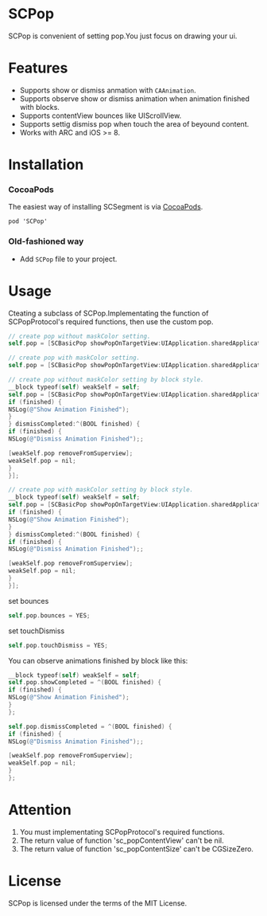 # SCPop
SCPop is convenient of setting pop.You just focus on drawing your ui.

# Features

- Supports show or dismiss anmation with `CAAnimation`.
- Supports observe show or dismiss animation when animation finished with blocks.
- Supports contentView bounces like UIScrollView.
- Supports settig dismiss pop when touch the area of beyound content.
- Works with ARC and iOS >= 8.

# Installation

### CocoaPods
The easiest way of installing SCSegment is via [CocoaPods](http://cocoapods.org/). 

```
pod 'SCPop'
```

### Old-fashioned way

- Add `SCPop` file to your project.

# Usage

Cteating a subclass of SCPop.Implementating the function of SCPopProtocol's required functions, then use the custom pop.

```  objective-c
// create pop without maskColor setting.
self.pop = [SCBasicPop showPopOnTargetView:UIApplication.sharedApplication.keyWindow];
```

```  objective-c
// create pop with maskColor setting.
self.pop = [SCBasicPop showPopOnTargetView:UIApplication.sharedApplication.keyWindow maskColor:[UIColor colorWithWhite:0 alpha:0.3]];
```

```  objective-c
// create pop without maskColor setting by block style.
__block typeof(self) weakSelf = self;
self.pop = [SCBasicPop showPopOnTargetView:UIApplication.sharedApplication.keyWindow showCompleted:^(BOOL finished) {
if (finished) {
NSLog(@"Show Animation Finished");
}
} dismissCompleted:^(BOOL finished) {
if (finished) {
NSLog(@"Dismiss Animation Finished");;

[weakSelf.pop removeFromSuperview];
weakSelf.pop = nil;
}
}];
```

```  objective-c
// create pop with maskColor setting by block style.
__block typeof(self) weakSelf = self;
self.pop = [SCBasicPop showPopOnTargetView:UIApplication.sharedApplication.keyWindow maskColor:[UIColor colorWithWhite:0 alpha:0.3] showCompleted:^(BOOL finished) {
if (finished) {
NSLog(@"Show Animation Finished");
}
} dismissCompleted:^(BOOL finished) {
if (finished) {
NSLog(@"Dismiss Animation Finished");;

[weakSelf.pop removeFromSuperview];
weakSelf.pop = nil;
}
}];
```
set bounces

```  objective-c
self.pop.bounces = YES;
```

set touchDismiss

```  objective-c
self.pop.touchDismiss = YES;
```

You can observe animations finished by block like this:
```  objective-c
__block typeof(self) weakSelf = self;
self.pop.showCompleted = ^(BOOL finished) {
if (finished) {
NSLog(@"Show Animation Finished");
}
};

self.pop.dismissCompleted = ^(BOOL finished) {
if (finished) {
NSLog(@"Dismiss Animation Finished");;

[weakSelf.pop removeFromSuperview];
weakSelf.pop = nil;
}
};
```

# Attention

1. You must implementating SCPopProtocol's required functions.
2. The return value of function 'sc_popContentView' can't be nil.
3. The return value of function 'sc_popContentSize' can't be CGSizeZero.

# License

SCPop is licensed under the terms of the MIT License.

